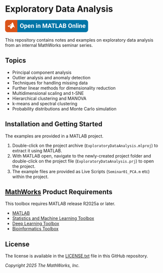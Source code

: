 # Exploratory Data Analysis

[![Open in MATLAB Online](readme/open-in-matlab-online.svg)](https://matlab.mathworks.com/open/github/v1?repo=mathworks/exploratory-data-analysis&project=ExploratoryDataAnalysis.prj)

This repository contains notes and examples on exploratory data analysis from an internal MathWorks seminar series.

## Topics

* Principal component analysis
* Outlier analysis and anomaly detection
* Techniques for handling missing data
* Further linear methods for dimensionality reduction
* Multidimensional scaling and t-SNE
* Hierarchical clustering and MANOVA
* k-means and spectral clustering
* Probability distributions and Monte Carlo simulation

## Installation and Getting Started
The examples are provided in a MATLAB project.
1. Double-click on the project archive (`ExploratoryDataAnalysis.mlproj`) to extract it using MATLAB.
2. With MATLAB open, navigate to the newly-created project folder and double-click on the project file (`ExploratoryDataAnalysis.prj`) to open the project.
3. The example files are provided as Live Scripts (`Seminar01_PCA.m` etc) within the project.

## [MathWorks](https://www.mathworks.com) Product Requirements

This toolbox requires MATLAB release R2025a or later.
- [MATLAB](https://www.mathworks.com/products/matlab.html)
- [Statistics and Machine Learning Toolbox](https://www.mathworks.com/products/statistics.html)
- [Deep Learning Toolbox](https://www.mathworks.com/products/deep-learning.html)
- [Bioinformatics Toolbox](https://www.mathworks.com/products/bioinfo.html)

## License
The license is available in the [LICENSE.txt](LICENSE.txt) file in this GitHub repository.

_Copyright 2025 The MathWorks, Inc._
